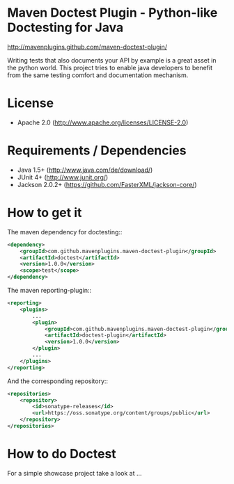 # Maven Doctest Plugin - Python-like Doctesting for Java
http://mavenplugins.github.com/maven-doctest-plugin/

Writing tests that also documents your API by example is a great asset in the python world.
This project tries to enable java developers to benefit from the same testing comfort and documentation mechanism.

# License

* Apache 2.0 (http://www.apache.org/licenses/LICENSE-2.0)

# Requirements / Dependencies

* Java 1.5+ (http://www.java.com/de/download/)
* JUnit 4+ (http://www.junit.org/)
* Jackson 2.0.2+ (https://github.com/FasterXML/jackson-core/)

# How to get it

The maven dependency for doctesting::

```xml
<dependency>
    <groupId>com.github.mavenplugins.maven-doctest-plugin</groupId>
    <artifactId>doctest</artifactId>
    <version>1.0.0</version>
    <scope>test</scope>
</dependency>
```

The maven reporting-plugin::

```xml
<reporting>
    <plugins>
    	...
        <plugin>
            <groupId>com.github.mavenplugins.maven-doctest-plugin</groupId>
            <artifactId>doctest-plugin</artifactId>
            <version>1.0.0</version>
        </plugin>
        ...
    </plugins>
</reporting>
```

And the corresponding repository::

```xml
<repositories>
    <repository>
        <id>sonatype-releases</id>
        <url>https://oss.sonatype.org/content/groups/public</url>
    </repository>
</repositories>
```

# How to do Doctest

For a simple showcase project take a look at ...

